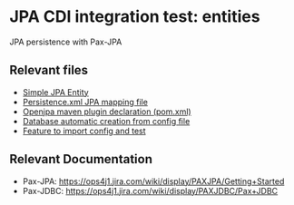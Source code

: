 # JPA CDI integration test: entities
JPA persistence with Pax-JPA

## Relevant files
* [Simple JPA Entity](https://github.com/OsgiliathEnterprise/net.osgiliath.parent/blob/master/net.osgiliath.framework/net.osgiliath.features/net.osgiliath.feature.itests/net.osgiliath.feature.itest.jpa.cdi.entities/src/main/java/net/osgiliath/jpa/cdi/entities/HelloEntity.java)
* [Persistence.xml JPA mapping file](https://github.com/OsgiliathEnterprise/net.osgiliath.parent/blob/master/net.osgiliath.framework/net.osgiliath.features/net.osgiliath.feature.itests/net.osgiliath.feature.itest.jpa.cdi.entities/src/main/resources/META-INF/persistence.xml)
* [Openjpa maven plugin declaration (pom.xml)](https://github.com/OsgiliathEnterprise/net.osgiliath.parent/blob/master/net.osgiliath.framework/net.osgiliath.features/net.osgiliath.feature.itests/net.osgiliath.feature.itest.jpa.cdi.entities/pom.xml)
* [Database automatic creation from config file](https://github.com/OsgiliathEnterprise/net.osgiliath.parent/blob/master/net.osgiliath.framework/net.osgiliath.features/net.osgiliath.feature.itests/net.osgiliath.feature.itest.feature/src/main/resources/net.osgiliath.feature.itest.feature.database.cfg)
* [Feature to import config and test](https://github.com/OsgiliathEnterprise/net.osgiliath.parent/blob/master/net.osgiliath.framework/net.osgiliath.features/net.osgiliath.feature.itests/net.osgiliath.feature.itest.feature/src/main/resources/net.osgiliath.feature.itest.feature.xml)

## Relevant Documentation
* Pax-JPA: https://ops4j1.jira.com/wiki/display/PAXJPA/Getting+Started
* Pax-JDBC: https://ops4j1.jira.com/wiki/display/PAXJDBC/Pax+JDBC